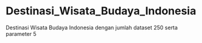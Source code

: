 # Destinasi_Wisata_Budaya_Indonesia
Destinasi Wisata Budaya Indonesia dengan jumlah dataset 250 serta parameter 5
